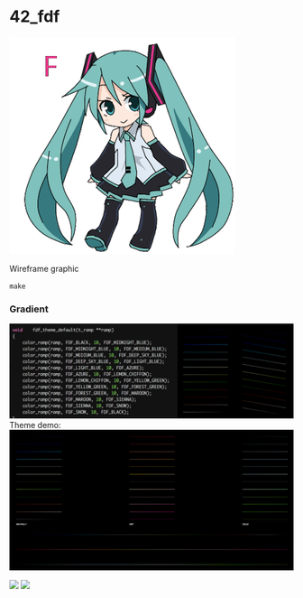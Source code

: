 # 42_fdf
![](images/fdf_miku_dance.gif)

Wireframe graphic
```
make
```
### Gradient
![](images/default_gradient_test.png)
Theme demo:
![](images/theme.png)
<p float="left">
  <img src="images/shana_combo.gif" width="350" />
  <img src="images/matrix_bullet.gif" width="350" />
</p>

